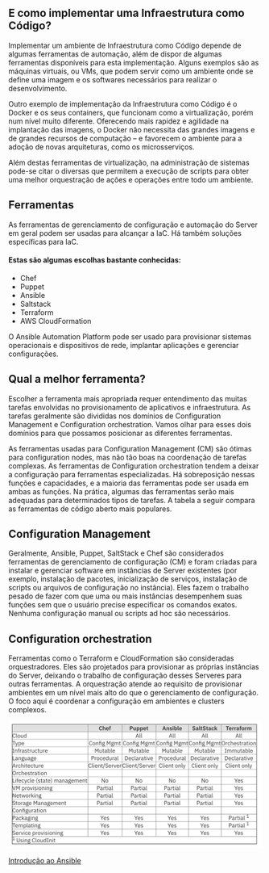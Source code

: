 E como implementar uma Infraestrutura como Código?
--------------------------------------------------

Implementar um ambiente de Infraestrutura como Código depende de algumas ferramentas de automação, além de dispor de algumas ferramentas disponíveis para esta implementação. Alguns exemplos são as máquinas virtuais, ou VMs, que podem servir como um ambiente onde se define uma imagem e os softwares necessários para realizar o desenvolvimento.

Outro exemplo de implementação da Infraestrutura como Código é o Docker e os seus containers, que funcionam como a virtualização, porém num nível muito diferente. Oferecendo mais rapidez e agilidade na implantação das imagens, o Docker não necessita das grandes imagens e de grandes recursos de computação – e favorecem o ambiente para a adoção de novas arquiteturas, como os microsserviços.

Além destas ferramentas de virtualização, na administração de sistemas pode-se citar o diversas que permitem a execução de scripts para obter uma melhor orquestração de ações e operações entre todo um ambiente.

Ferramentas
-----------

As ferramentas de gerenciamento de configuração e automação do Server em geral podem ser usadas para alcançar a IaC. Há também soluções específicas para IaC. 

#### Estas são algumas escolhas bastante conhecidas:

*   Chef
*   Puppet
*   Ansible
*   Saltstack
*   Terraform 
*   AWS CloudFormation

O Ansible Automation Platform pode ser usado para provisionar sistemas operacionais e dispositivos de rede, implantar aplicações e gerenciar configurações.


Qual a melhor ferramenta?
-------------------------

Escolher a ferramenta mais apropriada requer entendimento das muitas tarefas envolvidas no provisionamento de aplicativos e infraestrutura. As tarefas geralmente são divididas nos domínios de Configuration Management e Configuration orchestration. Vamos olhar para esses dois domínios para que possamos posicionar as diferentes ferramentas.

As ferramentas usadas para Configuration Management (CM) são ótimas para configuration nodes, mas não tão boas na coordenação de tarefas complexas. As ferramentas de Configuration orchestration tendem a deixar a configuração para ferramentas especializadas. Há sobreposição nessas funções e capacidades, e a maioria das ferramentas pode ser usada em ambas as funções. Na prática, algumas das ferramentas serão mais adequadas para determinados tipos de tarefas. A tabela a seguir compara as ferramentas de código aberto mais populares.

Configuration Management
------------------------

Geralmente, Ansible, Puppet, SaltStack e Chef são considerados ferramentas de gerenciamento de configuração (CM) e foram criadas para instalar e gerenciar software em instâncias de Server existentes (por exemplo, instalação de pacotes, inicialização de serviços, instalação de scripts ou arquivos de configuração no instância). Eles fazem o trabalho pesado de fazer com que uma ou mais instâncias desempenhem suas funções sem que o usuário precise especificar os comandos exatos. Nenhuma configuração manual ou scripts ad hoc são necessários.

Configuration orchestration
---------------------------

Ferramentas como o Terraform e CloudFormation são consideradas orquestradores. Eles são projetados para provisionar as próprias instâncias do Server, deixando o trabalho de configuração desses Serveres para outras ferramentas. A orquestração atende ao requisito de provisionar ambientes em um nível mais alto do que o gerenciamento de configuração. O foco aqui é coordenar a configuração em ambientes e clusters complexos.


![IaC toos -  compare tools](images/compare-tools.png)

[Introdução ao Ansible](https://www.redhat.com/pt-br/topics/automation/learning-ansible-tutorial "artigo | Introdução ao Ansible")

